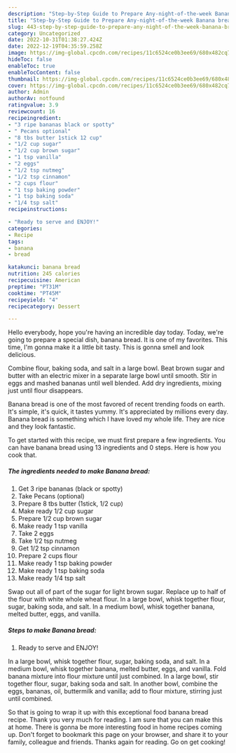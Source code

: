 ```yaml
---
description: "Step-by-Step Guide to Prepare Any-night-of-the-week Banana bread"
title: "Step-by-Step Guide to Prepare Any-night-of-the-week Banana bread"
slug: 443-step-by-step-guide-to-prepare-any-night-of-the-week-banana-bread
category: Uncategorized
date: 2022-10-31T01:38:27.424Z
date: 2022-12-19T04:35:59.258Z
image: https://img-global.cpcdn.com/recipes/11c6524ce0b3ee69/680x482cq70/banana-bread-recipe-main-photo.jpg
hideToc: false
enableToc: true
enableTocContent: false
thumbnail: https://img-global.cpcdn.com/recipes/11c6524ce0b3ee69/680x482cq70/banana-bread-recipe-main-photo.jpg
cover: https://img-global.cpcdn.com/recipes/11c6524ce0b3ee69/680x482cq70/banana-bread-recipe-main-photo.jpg
author: Admin
authorAv: notfound
ratingvalue: 3.9
reviewcount: 16
recipeingredient:
- "3 ripe bananas black or spotty"
- " Pecans optional"
- "8 tbs butter 1stick 12 cup"
- "1/2 cup sugar"
- "1/2 cup brown sugar"
- "1 tsp vanilla"
- "2 eggs"
- "1/2 tsp nutmeg"
- "1/2 tsp cinnamon"
- "2 cups flour"
- "1 tsp baking powder"
- "1 tsp baking soda"
- "1/4 tsp salt"
recipeinstructions:

- "Ready to serve and ENJOY!"
categories:
- Recipe
tags:
- banana
- bread

katakunci: banana bread 
nutrition: 245 calories
recipecuisine: American
preptime: "PT31M"
cooktime: "PT45M"
recipeyield: "4"
recipecategory: Dessert

---
```



Hello everybody, hope you're having an incredible day today. Today, we're going to prepare a special dish, banana bread. It is one of my favorites. This time, I'm gonna make it a little bit tasty. This is gonna smell and look delicious.

Combine flour, baking soda, and salt in a large bowl. Beat brown sugar and butter with an electric mixer in a separate large bowl until smooth. Stir in eggs and mashed bananas until well blended. Add dry ingredients, mixing just until flour disappears.

Banana bread is one of the most favored of recent trending foods on earth. It's simple, it's quick, it tastes yummy. It's appreciated by millions every day. Banana bread is something which I have loved my whole life. They are nice and they look fantastic.


To get started with this recipe, we must first prepare a few ingredients. You can have banana bread using 13 ingredients and 0 steps. Here is how you cook that.

<!--inarticleads1-->

##### The ingredients needed to make Banana bread:

1. Get 3 ripe bananas (black or spotty)
1. Take  Pecans (optional)
1. Prepare 8 tbs butter (1stick, 1/2 cup)
1. Make ready 1/2 cup sugar
1. Prepare 1/2 cup brown sugar
1. Make ready 1 tsp vanilla
1. Take 2 eggs
1. Take 1/2 tsp nutmeg
1. Get 1/2 tsp cinnamon
1. Prepare 2 cups flour
1. Make ready 1 tsp baking powder
1. Make ready 1 tsp baking soda
1. Make ready 1/4 tsp salt


Swap out all of part of the sugar for light brown sugar. Replace up to half of the flour with white whole wheat flour. In a large bowl, whisk together flour, sugar, baking soda, and salt. In a medium bowl, whisk together banana, melted butter, eggs, and vanilla. 

<!--inarticleads2-->

##### Steps to make Banana bread:


1. Ready to serve and ENJOY!

In a large bowl, whisk together flour, sugar, baking soda, and salt. In a medium bowl, whisk together banana, melted butter, eggs, and vanilla. Fold banana mixture into flour mixture until just combined. In a large bowl, stir together flour, sugar, baking soda and salt. In another bowl, combine the eggs, bananas, oil, buttermilk and vanilla; add to flour mixture, stirring just until combined. 

So that is going to wrap it up with this exceptional food banana bread recipe. Thank you very much for reading. I am sure that you can make this at home. There is gonna be more interesting food in home recipes coming up. Don't forget to bookmark this page on your browser, and share it to your family, colleague and friends. Thanks again for reading. Go on get cooking!

